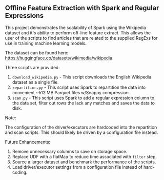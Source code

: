Offline Feature Extraction with Spark and Regular Expressions
----

This project demonstrates the scalability of Spark using the Wikipedia dataset and it's ability to perform off-line feature extract. This allows the user of the scripts to find articles that are related to the supplied RegExs for use in training machine learning models.

The dataset can be found here:
https://huggingface.co/datasets/wikimedia/wikipedia

Three scripts are provided:

1. `download_wikipedia.py` - This script downloads the English Wikipedia dataset as a single file.
2. `repartition.py` - This script uses Spark to repartition the data into convenient ~512 MB Parquet files w/Snappy compression.
3. `scan.py` - This script uses Spark to add a regular expression column to the data set, filter out rows the lack any matches and saves the data to disk.

Note: 

The configuration of the driver/executors are hardcoded into the repartition and scan scripts. This should likely be driven by a configuration file instead. 

Future Enhancements:

1. Remove unnecessary columns to save on storage space.
2. Replace UDF with a flatMap to reduce time associated with `filter` step.
3. Source a larger dataset and benchmark the performance of the scripts.
4. Load driver/executor settings from a configuration file instead of hard-coding.
